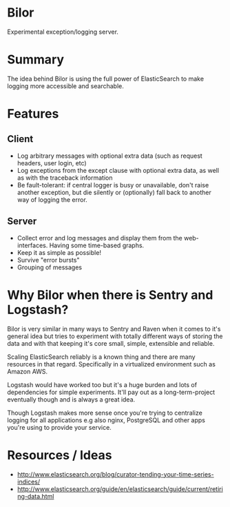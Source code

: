 Bilor
=====

Experimental exception/logging server.

Summary
=======

The idea behind Bilor is using the full power of ElasticSearch to make logging
more accessible and searchable.

Features
========

Client
------

* Log arbitrary messages with optional extra data (such as request headers, user login, etc)
* Log exceptions from the except clause with optional extra data, as well as with the traceback information
* Be fault-tolerant: if central logger is busy or unavailable, don't raise another exception, but die silently or (optionally) fall back to another way of logging the error.


Server
------

* Collect error and log messages and display them from the web-interfaces. Having some time-based graphs.
* Keep it as simple as possible!
* Survive "error bursts"
* Grouping of messages


Why Bilor when there is Sentry and Logstash?
============================================

Bilor is very similar in many ways to Sentry and Raven when it comes to it's general idea but
tries to experiment with totally different ways of storing the data and with that keeping
it's core small, simple, extensible and reliable.

Scaling ElasticSearch reliably is a known thing and there are many resources in that regard. Specifically
in a virtualized environment such as Amazon AWS.

Logstash would have worked too but it's a huge burden and lots of dependencies for simple
experiments. It'll pay out as a long-term-project eventually though and is always a great idea.

Though Logstash makes more sense once you're trying to centralize logging for all applications e.g
also nginx, PostgreSQL and other apps you're using to provide your service.


Resources / Ideas
=================

* http://www.elasticsearch.org/blog/curator-tending-your-time-series-indices/
* http://www.elasticsearch.org/guide/en/elasticsearch/guide/current/retiring-data.html
